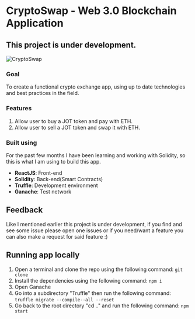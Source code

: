 # CryptoSwap - Web 3.0 Blockchain Application

## This project is under development.

<img src="./public/55.png" alt="CryptoSwap"/>

### Goal
To create a functional crypto exchange app, using up to date technologies and best practices in the field.


### Features
1. Allow user to buy a JOT token and pay with ETH.
2. Allow user to sell a JOT token and swap it with ETH.

### Built using
For the past few months I have been learning and working with Solidity, so this is what I am using to build this app.

- **ReactJS**: Front-end
- **Solidity**: Back-end(Smart Contracts)
- **Truffle**: Development environment
- **Ganache**: Test network

## Feedback

Like I mentioned earlier this project is under development, if you find and see some issue please open one issues or if you need/want a feature you can also make a request for said feature :)

## Running app locally
1. Open a terminal and clone the repo using the following command: `git clone`
2. Install the dependencies using the following command: `npm i`
3. Open Ganache
4. Go into a subdirectory "Truffle" then run the following command: `truffle migrate --compile--all --reset`
5. Go back to the root directory "cd .." and run the following command: `npm start`





